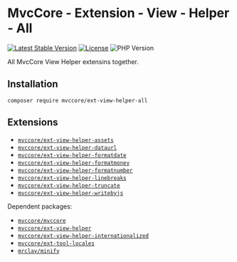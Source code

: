 # MvcCore - Extension - View - Helper - All

[![Latest Stable Version](https://img.shields.io/badge/Stable-v4.3.1-brightgreen.svg?style=plastic)](https://github.com/mvccore/ext-view-helper-all/releases)
[![License](https://img.shields.io/badge/Licence-BSD-brightgreen.svg?style=plastic)](https://mvccore.github.io/docs/mvccore/4.0.0/LICENCE.md)
![PHP Version](https://img.shields.io/badge/PHP->=5.4-brightgreen.svg?style=plastic)

All MvcCore View Helper extensins together.

## Installation
```shell
composer require mvccore/ext-view-helper-all
```

## Extensions
- [`mvccore/ext-view-helper-assets`](https://github.com/mvccore/ext-view-helper-assets)
- [`mvccore/ext-view-helper-dataurl`](https://github.com/mvccore/ext-view-helper-dataurl)
- [`mvccore/ext-view-helper-formatdate`](https://github.com/mvccore/ext-view-helper-formatdate)
- [`mvccore/ext-view-helper-formatmoney`](https://github.com/mvccore/ext-view-helper-formatmoney)
- [`mvccore/ext-view-helper-formatnumber`](https://github.com/mvccore/ext-view-helper-formatnumber)
- [`mvccore/ext-view-helper-linebreaks`](https://github.com/mvccore/ext-view-helper-linebreaks)
- [`mvccore/ext-view-helper-truncate`](https://github.com/mvccore/ext-view-helper-truncate)
- [`mvccore/ext-view-helper-writebyjs`](https://github.com/mvccore/ext-view-helper-writebyjs)

Dependent packages:
- [`mvccore/mvccore`](https://github.com/mvccore/mvccore)
- [`mvccore/ext-view-helper`](https://github.com/mvccore/ext-view-helper)
- [`mvccore/ext-view-helper-internationalized`](https://github.com/mvccore/ext-view-helper-internationalized)
- [`mvccore/ext-tool-locales`](https://github.com/mvccore/ext-tool-locales)
- [`mrclay/minify`](https://github.com/mrclay/minify)